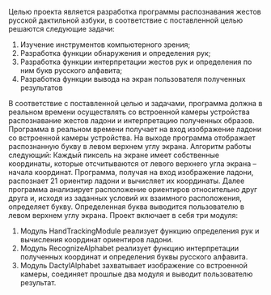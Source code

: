 Целью проекта является разработка программы распознавания жестов русской дактильной азбуки, в соответствие с поставленной целью решаются следующие задачи: 
1.	Изучение инструментов компьютерного зрения;
2.	Разработка функции обнаружения и определения рук;
3.	Разработка функции интерпретации жестов рук и определения по ним букв русского алфавита;
4.	Разработка функции вывода на экран пользователя полученных результатов

В соответствие с поставленной целью и задачами, программа должна в реальном времени осуществлять со встроенной камеры устройства распознавание жестов ладони и интерпретацию полученных образов. 
Программа в реальном времени получает на вход изображение ладони со встроенной камеры устройства. На выходе программа отображает распознанную букву в левом верхнем углу экрана.
Алгоритм работы следующий:
Каждый пиксель на экране имеет собственные координаты, которые отсчитываются от левого верхнего угла экрана – начала координат. 
Программа, получая на вход изображение ладони, распознает 21 ориентир ладони и вычисляет их координаты. 
Далее программа анализирует расположение ориентиров относительно друг друга и, исходя из заданных условий их взаимного расположения, определяет букву. 
Определенная буква выводится пользователю в левом верхнем углу экрана. 
Проект включает в себя три модуля: 
1.	Модуль HandTrackingModule реализует функцию определения рук и вычисления координат ориентиров ладони.
2.	Модуль RecognizeAlphabet реализует функцию интерпретации полученных координат и определения буквы русского алфавита.
3.	Модуль DactylAlphabet захватывает изображение со встроенной камеры, соединяет прошлые два модуля и выводит пользователю результат.
